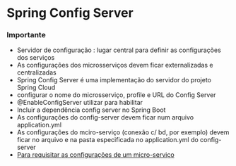 # Spring Config Server

### Importante
* Servidor de configuração : lugar central para definir as configurações dos serviços
* As configurações dos microsserviços devem ficar externalizadas e centralizadas
* Spring Config Server é uma implementação do servidor do projeto Spring Cloud
* configurar o nome do microsserviço, profile e URL do Config Server
* @EnableConfigServer utilizar para habilitar
* Incluir a dependência config server no Spring Boot  
* As configurações do config-server devem ficar num arquivo application.yml
* As configurações do mciro-serviço (conexão c/ bd, por exemplo) devem ficar no arquivo e na pasta especificada no application.yml do config-server
* [Para requisitar as configurações de um micro-serviço](http://localhost:8888/fornecedor/default) 


